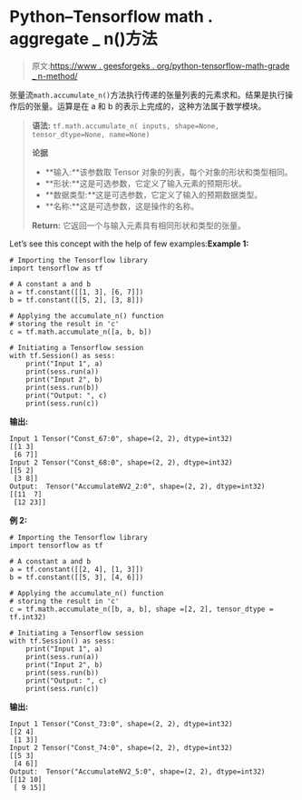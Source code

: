 # Python–Tensorflow math . aggregate _ n()方法

> 原文:[https://www . geesforgeks . org/python-tensorflow-math-grade _ n-method/](https://www.geeksforgeeks.org/python-tensorflow-math-accumulate_n-method/)

张量流`math.accumulate_n()`方法执行传递的张量列表的元素求和。结果是执行操作后的张量。运算是在 a 和 b 的表示上完成的，这种方法属于数学模块。

> **语法:** `tf.math.accumulate_n( inputs, shape=None, tensor_dtype=None, name=None)` 
> 
> **论据**
> 
> *   **输入:**该参数取 Tensor 对象的列表，每个对象的形状和类型相同。
> *   **形状:**这是可选参数，它定义了输入元素的预期形状。
> *   **数据类型:**这是可选参数，它定义了输入的预期数据类型。
> *   **名称:**这是可选参数，这是操作的名称。
> 
> **Return:** 它返回一个与输入元素具有相同形状和类型的张量。

Let’s see this concept with the help of few examples:**Example 1:**

```
# Importing the Tensorflow library 
import tensorflow as tf 

# A constant a and b
a = tf.constant([[1, 3], [6, 7]])
b = tf.constant([[5, 2], [3, 8]])  

# Applying the accumulate_n() function 
# storing the result in 'c' 
c = tf.math.accumulate_n([a, b, b])

# Initiating a Tensorflow session 
with tf.Session() as sess:
    print("Input 1", a)
    print(sess.run(a))
    print("Input 2", b)
    print(sess.run(b))
    print("Output: ", c)
    print(sess.run(c))
```

**输出:**

```
Input 1 Tensor("Const_67:0", shape=(2, 2), dtype=int32)
[[1 3]
 [6 7]]
Input 2 Tensor("Const_68:0", shape=(2, 2), dtype=int32)
[[5 2]
 [3 8]]
Output:  Tensor("AccumulateNV2_2:0", shape=(2, 2), dtype=int32)
[[11  7]
 [12 23]]

```

**例 2:**

```
# Importing the Tensorflow library 
import tensorflow as tf 

# A constant a and b
a = tf.constant([[2, 4], [1, 3]])
b = tf.constant([[5, 3], [4, 6]])  

# Applying the accumulate_n() function 
# storing the result in 'c' 
c = tf.math.accumulate_n([b, a, b], shape =[2, 2], tensor_dtype = tf.int32)

# Initiating a Tensorflow session 
with tf.Session() as sess:
    print("Input 1", a)
    print(sess.run(a))
    print("Input 2", b)
    print(sess.run(b))
    print("Output: ", c)
    print(sess.run(c))
```

**输出:**

```
Input 1 Tensor("Const_73:0", shape=(2, 2), dtype=int32)
[[2 4]
 [1 3]]
Input 2 Tensor("Const_74:0", shape=(2, 2), dtype=int32)
[[5 3]
 [4 6]]
Output:  Tensor("AccumulateNV2_5:0", shape=(2, 2), dtype=int32)
[[12 10]
 [ 9 15]]

```